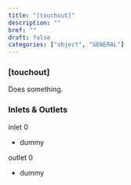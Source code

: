 ```yaml
---
title: "[touchout]"
description: ""
bref: ""
draft: false
categories: ["object", "GENERAL"]
---
```


### [touchout]

Does something.

### Inlets & Outlets

inlet 0

 - dummy

outlet 0

 - dummy
 
